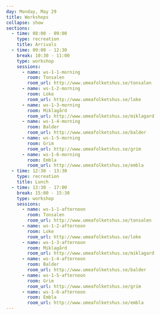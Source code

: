 ```yaml
---
day: Monday, May 29
title: Workshops
collapse: show
sections:
  - time: 08:00 - 09:00
    type: recreation
    title: Arrivals
  - time: 09:00 - 12:30
    break: 10:30 - 11:00
    type: workshop
    sessions:
      - name: ws-1-1-morning
        room: Tonsalen
        room_url: http://www.umeafolketshus.se/tonsalen
      - name: ws-1-2-morning
        room: Loke
        room_url: http://www.umeafolketshus.se/loke
      - name: ws-1-3-morning
        room: Miklagård
        room_url: http://www.umeafolketshus.se/miklagard
      - name: ws-1-4-morning
        room: Balder
        room_url: http://www.umeafolketshus.se/balder
      - name: ws-1-5-morning
        room: Grim
        room_url: http://www.umeafolketshus.se/grim
      - name: ws-1-6-morning
        room: Embla
        room_url: http://www.umeafolketshus.se/embla
  - time: 12:30 - 13:30
    type: recreation
    title: Lunch
  - time: 13:30 - 17:00
    break: 15:00 - 15:30
    type: workshop
    sessions:
      - name: ws-1-1-afternoon
        room: Tonsalen
        room_url: http://www.umeafolketshus.se/tonsalen
      - name: ws-1-2-afternoon
        room: Loke
        room_url: http://www.umeafolketshus.se/loke
      - name: ws-1-3-afternoon
        room: Miklagård
        room_url: http://www.umeafolketshus.se/miklagard
      - name: ws-1-4-afternoon
        room: Balder
        room_url: http://www.umeafolketshus.se/balder
      - name: ws-1-5-afternoon
        room: Grim
        room_url: http://www.umeafolketshus.se/grim
      - name: ws-1-6-afternoon
        room: Embla
        room_url: http://www.umeafolketshus.se/embla
---
```

